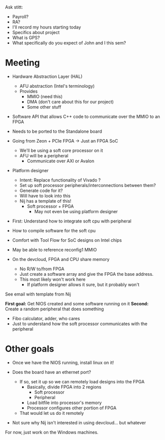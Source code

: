 Ask stitt:
- Payroll?
- RA? 
- I'll record my hours starting today
- Specifics about project
- What is GPS?
- What specifically do you expect of John and I this sem?


# Meeting
- Hardware Abstraction Layer (HAL)
	- AFU abstraction (Intel's terminology)
	- Provides
		- MMIO (need this)
		- DMA (don't care about this for our project)
		- Some other stuff
- Software API that allows C++ code to communicate over the MMIO to an FPGA
- Needs to be ported to the Standalone board
- Going from Zeon + PCIe FPGA -> Just an FPGA SoC
	- We'll be using a soft core processor on it
	- AFU will be a peripheral 
		- Communicate over AXI or Avalon
- Platform designer
	- Intent: Replace functionality of Vivado ?
	- Set up soft processor peripherals/interconnections between them?
	- Generate code for it?
	- Will have to look into this
	- Nij has a template of this!
		- Soft processor + FPGA
			- May not even be using platform designer

- First: Understand how to integrate soft cpu with peripheral
- How to compile software for the soft cpu
- Comfort with Tool Flow for SoC designs on Intel chips 
- May be able to reference reconfig1 MMIO

- On the devcloud, FPGA and CPU share memory
	- No R/W to/from FPGA
	- Just create a software array and give the FPGA the base address.
	- This most likely won't work here
		- If platform designer allows it sure, but it probably won't

See email with template from Nij

**First goal:** Get NIOS created and some software running on it
**Second:** Create a random peripheral that does something
- Fibo calculator, adder, who cares
- Just to understand how the soft processor communicates with the peripheral

# Other goals
- Once we have the NIOS running, install linux on it!
- Does the board have an ethernet port?
	- If so, set it up so we can remotely load designs into the FPGA
		- Basically, divide FPGA into 2 regions
			- Soft processor
			- Peripheral
		- Load bitfile into processor's memory
		- Processor configures other portion of FPGA
	- That would let us do it remotely

- Not sure why Nij isn't interested in using devcloud... but whatever


For now, just work on the Windows machines.

